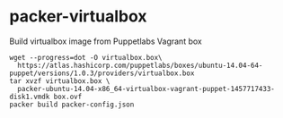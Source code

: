 # packer-virtualbox
Build virtualbox image from Puppetlabs Vagrant box

```shell
wget --progress=dot -O virtualbox.box\
  https://atlas.hashicorp.com/puppetlabs/boxes/ubuntu-14.04-64-puppet/versions/1.0.3/providers/virtualbox.box
tar xvzf virtualbox.box \
  packer-ubuntu-14.04-x86_64-virtualbox-vagrant-puppet-1457717433-disk1.vmdk box.ovf
packer build packer-config.json
```
